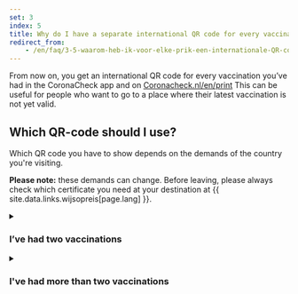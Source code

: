 ```yaml
---
set: 3
index: 5
title: Why do I have a separate international QR code for every vaccination I've had? And which one should I use?
redirect_from:
    - /en/faq/3-5-waarom-heb-ik-voor-elke-prik-een-internationale-QR-code/
---
```

From now on, you get an international QR code for every vaccination you’ve had in the CoronaCheck app and on [Coronacheck.nl/en/print](/en/print/) This can be useful for people who want to go to a place where their latest vaccination is not yet valid.

## Which QR-code should I use?

Which QR code you have to show depends on the demands of the country you're visiting. 

**Please note:** these demands can change. Before leaving, please always check which certificate you need at your destination at {{ site.data.links.wijsopreis[page.lang] }}.

<details class="details">
<summary><h3>I’ve had two vaccinations</h3></summary>
<div markdown="1">
At this time, most countries will require the QR code of your second vaccination dose (2/2).
</div>
</details>

<details class="details">
<summary><h3>I've had more than two vaccinations</h3></summary>
<div markdown="1">
QR codes of extra doses aren't widely accepted yet. At this time, most countries will require the QR code of your dose 2/2.

Because a second vaccination dose means you're already fully vaccinated, your first and second dose are registered as 1/2 and 2/2. A third vaccination dose will be registered as 3/3.
</div>
</details>

